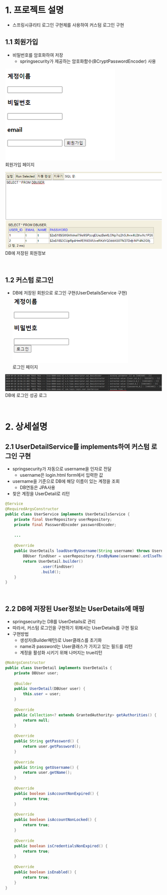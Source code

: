# 1. 프로젝트 설명
* 스프링시큐리티 로그인 구현체를 사용하여 커스텀 로그인 구현

## 1.1 회원가입
* 비밀번호를 암호화하여 저장
    * springsecurity가 제공하는 암호화함수(BCryptPasswordEncoder) 사용
    
![회원가입페이지](./imgs/회원가입.png)
<br>회원가입 페이지

![회원가입페이지](./imgs/회원가입성공.png)
<br>DB에 저장된 회원정보

<br>

## 1.2 커스텀 로그인
* DB에 저장된 회원으로 로그인 구현(UserDetailsService 구현)
![회원가입페이지](./imgs/로그인.png)
<br>로그인 페이지

![회원가입페이지](./imgs/로그인성공.png)
<br>DB에 로그인 성공 로그

<br>

# 2. 상세설명
## 2.1 UserDetailService를 implements하여 커스텀 로그인 구현
* springsecurity가 자동으로 username을 인자로 전달
    * username은 login.html form에서 입력한 값
* username을 기준으로 DB에 해당 이름이 있는 계정을 조회
    * DB연동은 JPA사용
* 찾은 계정을 UserDetail로 리턴
```java
@Service
@RequiredArgsConstructor
public class UserService implements UserDetailsService {
    private final UserRepository userRepository;
    private final PasswordEncoder passwordEncoder;
    
    ...

    @Override
    public UserDetails loadUserByUsername(String username) throws UsernameNotFoundException {
        DBUser findUser = userRepository.findByName(username).orElseThrow();
        return UserDetail.builder()
                .user(findUser)
                .build();
    }
}
```

<br>

## 2.2 DB에 저장된 User정보는 UserDetails에 매핑
* springsecurity는 DB를 UserDetails로 관리
* 따라서, 커스텀 로그인을 구현하기 위해서는 UserDetails를 구현 필요
* 구현방법
    * 생성자(Builder패턴)로 User클래스를 초기화
    * name과 password는 User클래스가 가지고 있는 필드를 리턴
    * 계정을 활성화 시키기 위해 나머지는 true리턴 
```java
@NoArgsConstructor
public class UserDetail implements UserDetails {
    private DBUser user;

    @Builder
    public UserDetail(DBUser user) {
        this.user = user;
    }

    @Override
    public Collection<? extends GrantedAuthority> getAuthorities() {
        return null;
    }

    @Override
    public String getPassword() {
        return user.getPassword();
    }

    @Override
    public String getUsername() {
        return user.getName();
    }

    @Override
    public boolean isAccountNonExpired() {
        return true;
    }

    @Override
    public boolean isAccountNonLocked() {
        return true;
    }

    @Override
    public boolean isCredentialsNonExpired() {
        return true;
    }

    @Override
    public boolean isEnabled() {
        return true;
    }
}
```